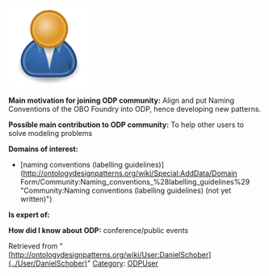 [![Image:ODPUser.png](../images/a/a6/ODPUser.png)](../Image/ODPUser.png "Image:ODPUser.png")




  





__Main motivation for joining ODP community:__ Align and put Naming Conventions of the OBO Foundry into ODP, hence developing new patterns.


__Possible main contribution to ODP community:__ To help other users to solve modeling problems


__Domains of interest:__



* [naming conventions (labelling guidelines)](http://ontologydesignpatterns.org/wiki/Special:AddData/Domain Form/Community:Naming_conventions_%28labelling_guidelines%29 "Community:Naming conventions (labelling guidelines) (not yet written)")


__Is expert of:__


  

__How did I know about ODP:__ conference/public events






Retrieved from "[http://ontologydesignpatterns.org/wiki/User:DanielSchober](../User/DanielSchober)"
 [Category](http://ontologydesignpatterns.org/wiki/Special:Categories "Special:Categories"): [ODPUser](../Category/ODPUser "Category:ODPUser")